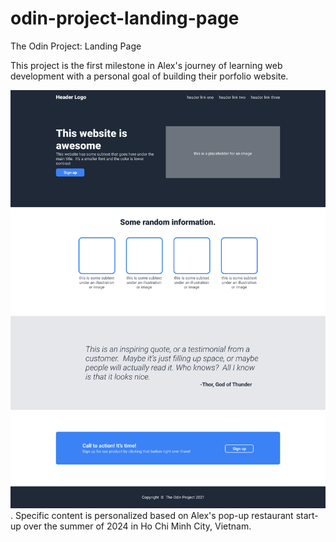 # odin-project-landing-page
The Odin Project: Landing Page

This project is the first milestone in Alex's journey of learning web development with a personal goal of building their porfolio website.

![desired outcome](./assets/image-01-full-design.png). Specific content is personalized based on Alex's pop-up restaurant start-up over the summer of 2024 in Ho Chi Minh City, Vietnam. 
